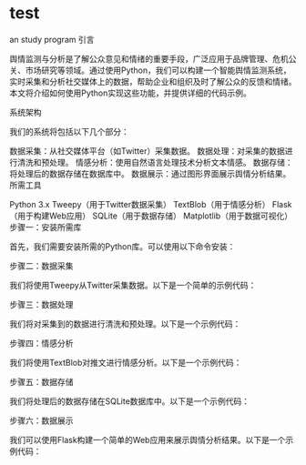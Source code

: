 # test
an study program
引言

舆情监测与分析是了解公众意见和情绪的重要手段，广泛应用于品牌管理、危机公关、市场研究等领域。通过使用Python，我们可以构建一个智能舆情监测系统，实时采集和分析社交媒体上的数据，帮助企业和组织及时了解公众的反馈和情绪。本文将介绍如何使用Python实现这些功能，并提供详细的代码示例。

系统架构

我们的系统将包括以下几个部分：

数据采集：从社交媒体平台（如Twitter）采集数据。
数据处理：对采集的数据进行清洗和预处理。
情感分析：使用自然语言处理技术分析文本情感。
数据存储：将处理后的数据存储在数据库中。
数据展示：通过图形界面展示舆情分析结果。
所需工具

Python 3.x
Tweepy（用于Twitter数据采集）
TextBlob（用于情感分析）
Flask（用于构建Web应用）
SQLite（用于数据存储）
Matplotlib（用于数据可视化）
步骤一：安装所需库

首先，我们需要安装所需的Python库。可以使用以下命令安装：

步骤二：数据采集

我们将使用Tweepy从Twitter采集数据。以下是一个简单的示例代码：



步骤三：数据处理

我们将对采集到的数据进行清洗和预处理。以下是一个示例代码：



步骤四：情感分析

我们将使用TextBlob对推文进行情感分析。以下是一个示例代码：



步骤五：数据存储

我们将处理后的数据存储在SQLite数据库中。以下是一个示例代码：



步骤六：数据展示

我们可以使用Flask构建一个简单的Web应用来展示舆情分析结果。以下是一个示例代码：
